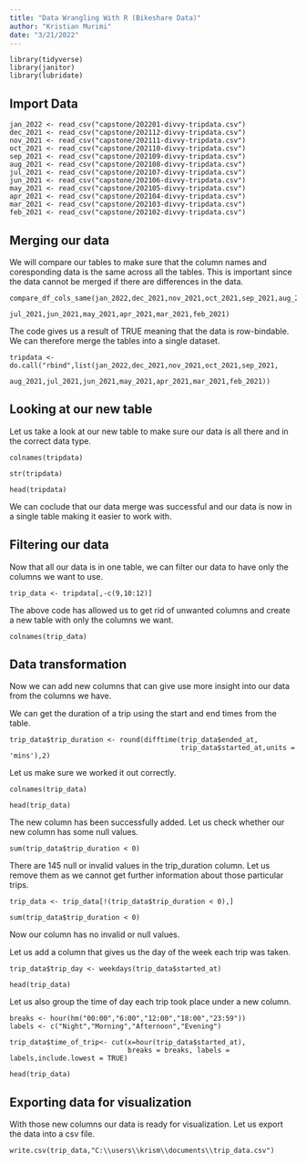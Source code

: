 ```yaml
---
title: "Data Wrangling With R (Bikeshare Data)"
author: "Kristian Murimi"
date: "3/21/2022"
---
```


```{r setup}
library(tidyverse)
library(janitor)
library(lubridate)

```

## Import Data

```{r import}
jan_2022 <- read_csv("capstone/202201-divvy-tripdata.csv")
dec_2021 <- read_csv("capstone/202112-divvy-tripdata.csv")
nov_2021 <- read_csv("capstone/202111-divvy-tripdata.csv")
oct_2021 <- read_csv("capstone/202110-divvy-tripdata.csv")
sep_2021 <- read_csv("capstone/202109-divvy-tripdata.csv")
aug_2021 <- read_csv("capstone/202108-divvy-tripdata.csv")
jul_2021 <- read_csv("capstone/202107-divvy-tripdata.csv")
jun_2021 <- read_csv("capstone/202106-divvy-tripdata.csv")
may_2021 <- read_csv("capstone/202105-divvy-tripdata.csv")
apr_2021 <- read_csv("capstone/202104-divvy-tripdata.csv")
mar_2021 <- read_csv("capstone/202103-divvy-tripdata.csv")
feb_2021 <- read_csv("capstone/202102-divvy-tripdata.csv")
```

## Merging our data
We will compare our tables to make sure that the column names and coresponding data is the same across all the tables. This is important since the data cannot be merged if there are differences in the data.

```{r comparing column data}
compare_df_cols_same(jan_2022,dec_2021,nov_2021,oct_2021,sep_2021,aug_2021,
                     jul_2021,jun_2021,may_2021,apr_2021,mar_2021,feb_2021)
```
The code gives us a result of TRUE meaning that the data is row-bindable. We can therefore merge the tables into a single dataset.

```{r merge}
tripdata <- do.call("rbind",list(jan_2022,dec_2021,nov_2021,oct_2021,sep_2021,
                                 aug_2021,jul_2021,jun_2021,may_2021,apr_2021,mar_2021,feb_2021))
```

## Looking at our new table                              
Let us take a look at our new table to make sure our data is all there and in the correct data type.
```{r columns}
colnames(tripdata)
```
```{r column structure}
str(tripdata)
```
```{r preview data}
head(tripdata)
```
We can coclude that our data merge was successful and our data is now in a single table making it easier to work with.

## Filtering our data
Now that all our data is in one table, we can filter our data to have only the columns we want to use.

```{r filter}
trip_data <- tripdata[,-c(9,10:12)]
```
The above code has allowed us to get rid of unwanted columns and create a new table with only the columns we want.

```{r new table columns}
colnames(trip_data)
```
## Data transformation
Now we can add new columns that can give use more insight into our data from the columns we have.

We can get the duration of a trip using the start and end times from the table.
```{r trip duration}
trip_data$trip_duration <- round(difftime(trip_data$ended_at,
                                          trip_data$started_at,units = 'mins'),2)
```
Let us make sure we worked it out correctly.

```{r column names}
colnames(trip_data)
```
```{r preview table}
head(trip_data)
```
The new column has been successfully added.
Let us check whether our new column has some null values.

```{r null}
sum(trip_data$trip_duration < 0)
```
There are 145 null or invalid values in the trip_duration column.
Let us remove them as we cannot get further information about those particular trips.

```{r cleanup}
trip_data <- trip_data[!(trip_data$trip_duration < 0),]
```

```{r check for null or invalid}
sum(trip_data$trip_duration < 0)
```
Now our column has no invalid or null values.

Let us add a column that gives us the day of the week each trip was taken.
```{r day of trip}
trip_data$trip_day <- weekdays(trip_data$started_at)
```

```{r preview day_of_trip}
head(trip_data)
```

Let us also group the time of day each trip took place under a new column.
```{r creating categories}
breaks <- hour(hm("00:00","6:00","12:00","18:00","23:59"))
labels <- c("Night","Morning","Afternoon","Evening")

trip_data$time_of_trip<- cut(x=hour(trip_data$started_at),
                             breaks = breaks, labels = labels,include.lowest = TRUE)
```
```{r preview time_of_trip}
head(trip_data)
```


## Exporting data for visualization
With those new columns our data is ready for visualization.
Let us export the data into a csv file.

```{r export, warning=TRUE}
write.csv(trip_data,"C:\\users\\krism\\documents\\trip_data.csv")
```
